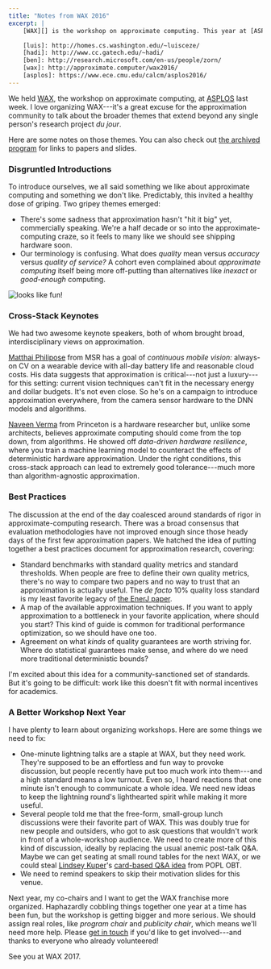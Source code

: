 ```yaml
---
title: "Notes from WAX 2016"
excerpt: |
    [WAX][] is the workshop on approximate computing. This year at [ASPLOS][], I organized its third or fourth iteration, depending on how you count, along with [Luis Ceze][luis], [Hadi Esmaeilzadeh][hadi], and [Ben Zorn][ben]. Here's some stuff that happened at the workshop.

    [luis]: http://homes.cs.washington.edu/~luisceze/
    [hadi]: http://www.cc.gatech.edu/~hadi/
    [ben]: http://research.microsoft.com/en-us/people/zorn/
    [wax]: http://approximate.computer/wax2016/
    [asplos]: https://www.ece.cmu.edu/calcm/asplos2016/
---
```

We held [WAX][], the workshop on approximate computing, at [ASPLOS][] last week. I love organizing WAX---it's a great excuse for the approximation community to talk about the broader themes that extend beyond any single person's research project *du jour*.

Here are some notes on those themes.
You can also check out [the archived program][program] for links to papers and slides.

[wax]: http://approximate.computer/wax2016/
[asplos]: https://www.ece.cmu.edu/calcm/asplos2016/
[program]: http://approximate.computer/wax2016/program/

### Disgruntled Introductions

To introduce ourselves, we all said something we like about approximate computing and something we don't like.
Predictably, this invited a healthy dose of griping.
Two gripey themes emerged:

- There's some sadness that approximation hasn't "hit it big" yet, commercially speaking. We're a half decade or so into the approximate-computing craze, so it feels to many like we should see shipping hardware soon.
- Our terminology is confusing. What does *quality* mean versus *accuracy* versus *quality of service?* A cohort even complained about *approximate computing* itself being more off-putting than alternatives like *inexact* or *good-enough* computing.

<img class="img-responsive" src="{{site.url}}/media/wax2016.jpg" alt="looks like fun!">

### Cross-Stack Keynotes

We had two awesome keynote speakers, both of whom brought broad, interdisciplinary views on approximation.

[Matthai Philipose][matthai] from MSR has a goal of *continuous mobile vision:* always-on CV on a wearable device with all-day battery life and reasonable cloud costs.
His data suggests that approximation is critical---not just a luxury---for this setting: current vision techniques can't fit in the necessary energy and dollar budgets. It's not even close.
So he's on a campaign to introduce approximation everywhere, from the camera sensor hardware to the DNN models and algorithms.

[Naveen Verma][naveen] from Princeton is a hardware researcher but, unlike some architects, believes approximate computing should come from the top down, from algorithms.
He showed off *data-driven hardware resilience*, where you train a machine learning model to counteract the effects of deterministic hardware approximation.
Under the right conditions, this cross-stack approach can lead to extremely good tolerance---much more than algorithm-agnostic approximation.

[matthai]: http://research.microsoft.com/en-us/people/matthaip/
[naveen]: http://ee.princeton.edu/people/faculty/naveen-verma

### Best Practices

The discussion at the end of the day coalesced around standards of rigor in approximate-computing research.
There was a broad consensus that evaluation methodologies have not improved enough since those heady days of the first few approximation papers.
We hatched the idea of putting together a best practices document for approximation research, covering:

- Standard benchmarks with standard quality metrics and standard thresholds. When people are free to define their own quality metrics, there's no way to compare two papers and no way to trust that an approximation is actually useful. The *de facto* 10% quality loss standard is my least favorite legacy of [the EnerJ paper][enerj].
- A map of the available approximation techniques. If you want to apply approximation to a bottleneck in your favorite application, where should you start? This kind of guide is common for traditional performance optimization, so we should have one too.
- Agreement on what *kinds* of quality guarantees are worth striving for. Where do statistical guarantees make sense, and where do we need more traditional deterministic bounds?

I'm excited about this idea for a community-sanctioned set of standards. But it's going to be difficult: work like this doesn't fit with normal incentives for academics.

[enerj]: {{site.base}}/media/papers/enerj-pldi2011.pdf

### A Better Workshop Next Year

I have plenty to learn about organizing workshops.
Here are some things we need to fix:

- One-minute lightning talks are a staple at WAX, but they need work. They're supposed to be an effortless and fun way to provoke discussion, but people recently have put too much work into them---and a high standard means a low turnout. Even so, I heard reactions that one minute isn't enough to communicate a whole idea. We need new ideas to keep the lightning round's lighthearted spirit while making it more useful.
- Several people told me that the free-form, small-group lunch discussions were their favorite part of WAX. This was doubly true for new people and outsiders, who got to ask questions that wouldn't work in front of a whole-workshop audience. We need to create more of this kind of discussion, ideally by replacing the usual anemic post-talk Q&A. Maybe we can get seating at small round tables for the next WAX, or we could steal [Lindsey Kuper][kuper]'s [card-based Q&A idea][cards] from POPL OBT.
- We need to remind speakers to skip their motivation slides for this venue.

[kuper]: http://composition.al/
[cards]: http://composition.al/blog/2016/01/25/off-the-beaten-track-2016-program-chairs-report/

Next year, my co-chairs and I want to get the WAX franchise more organized. Haphazardly cobbling things together one year at a time has been fun, but the workshop is getting bigger and more serious. We should assign real roles, like *program chair* and *publicity chair*, which means we'll need more help. Please [get in touch][email] if you'd like to get involved---and thanks to everyone who already volunteered!

[email]: mailto:{{site.email}}

See you at WAX 2017.
